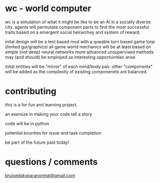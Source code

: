 # wc - world computer

wc is a simulation of what it might be like to be an AI in a socially diverse city. 
agents will permutate component parts to find the most successful traits based on
a emergent social heirarchey and system of reward.

inital design will be a text based mud with a queable turn based game loop (limited gui/graphics)
all game world mechanics will be at least based on simple (not deep) neural networks
more advanced unsupervised methods may (and should) be employed as interesting opportuinities arise

inital entities will be "mirror" of each mind/body pair.
other "components" will be added as the complexity of existing componenets are balanced.

# contributing

this is a for fun and learning project. 

an exersize in making your code tell a story

code will be in python

potential bounties for issue and task completion

be part of the future past today!

# questions / comments
bruisedskyparanormal@gmail.com


